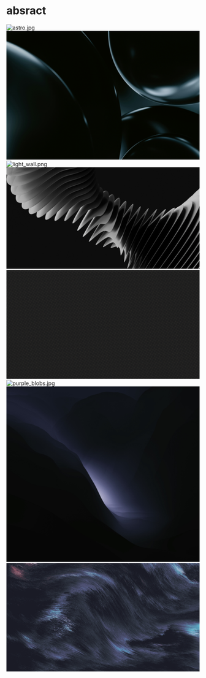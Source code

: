 # absract

<img src="astro.jpg" alt="astro.jpg">

<img src="bubbles.jpg" alt="bubbles.jpg">

<img src="light_wall.png" alt="light_wall.png">

<img src="milad-fakurian-XnkLo3xc960-unsplash.jpg" alt="milad-fakurian-XnkLo3xc960-unsplash.jpg">

<img src="pattern_cross.png" alt="pattern_cross.png">

<img src="purple_blobs.jpg" alt="purple_blobs.jpg">

<img src="wallpapersden.com_hd-macos-12-digital-art-monterey.jpg" alt="wallpapersden.com_hd-macos-12-digital-art-monterey.jpg">

<img src="wave.png" alt="wave.png">

